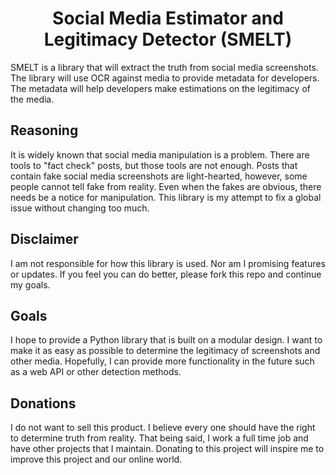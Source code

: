 <div align="center">
<h1>Social Media Estimator and Legitimacy Detector (SMELT)</h1>
<!-- <a href="https://bit.ly/3224Lkp"><img src="https://img.shields.io/badge/Donate-PayPal-green.svg?logo=paypal&style=flat-square" alt="PayPal Donation"/></a> -->
</div>

SMELT is a library that will extract the truth from social media screenshots. The library will use OCR against media to provide metadata for developers. The metadata will help developers make estimations on the legitimacy of the media.

## Reasoning
It is widely known that social media manipulation is a problem. There are tools to "fact check" posts, but those tools are not enough. Posts that contain fake social media screenshots are light-hearted, however, some people cannot tell fake from reality. Even when the fakes are obvious, there needs be a notice for manipulation. This library is my attempt to fix a global issue without changing too much.

## Disclaimer
I am not responsible for how this library is used. Nor am I promising features or updates. If you feel you can do better, please fork this repo and continue my goals.

## Goals
I hope to provide a Python library that is built on a modular design. I want to make it as easy as possible to determine the legitimacy of screenshots and other media. Hopefully, I can provide more functionality in the future such as a web API or other detection methods.

## Donations
I do not want to sell this product. I believe every one should have the right to determine truth from reality. That being said, I work a full time job and have other projects that I maintain. Donating to this project will inspire me to improve this project and our online world.